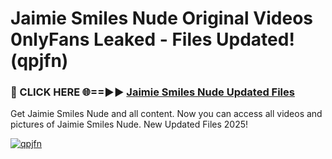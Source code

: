 # Jaimie Smiles Nude Original Videos 0nlyFans Leaked - Files Updated! (qpjfn)

<h3>🔴 CLICK HERE 🌐==►► <a href="https://tinyurl.com/4mcuefdz" rel="nofollow">Jaimie Smiles Nude Updated Files</a></h3>

Get Jaimie Smiles Nude and all content. Now you can access all videos and pictures of Jaimie Smiles Nude. New Updated Files 2025!

[![qpjfn](https://i.imgur.com/StAQSOY.gif)](https://tinyurl.com/4mcuefdz)
